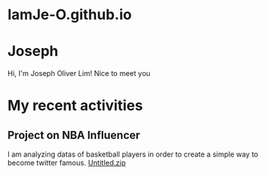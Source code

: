 # IamJe-O.github.io
# Joseph

Hi, I'm Joseph Oliver Lim!
Nice to meet you

# My recent activities

## Project on NBA Influencer

I am analyzing datas of basketball players in order to create a simple way to become twitter famous.
[Untitled.zip](https://github.com/IamJe-O/IamJe-O.github.io/files/6217465/Untitled.zip)

